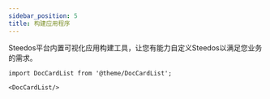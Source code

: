 ```yaml
---
sidebar_position: 5
title: 构建应用程序
---
```


Steedos平台内置可视化应用构建工具，让您有能力自定义Steedos以满足您业务的需求。

```mdx-code-block
import DocCardList from '@theme/DocCardList';

<DocCardList/>
```